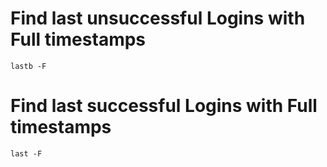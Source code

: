 # Find last unsuccessful Logins with Full timestamps

```
lastb -F
```

# Find last successful Logins with Full timestamps

```
last -F

```

